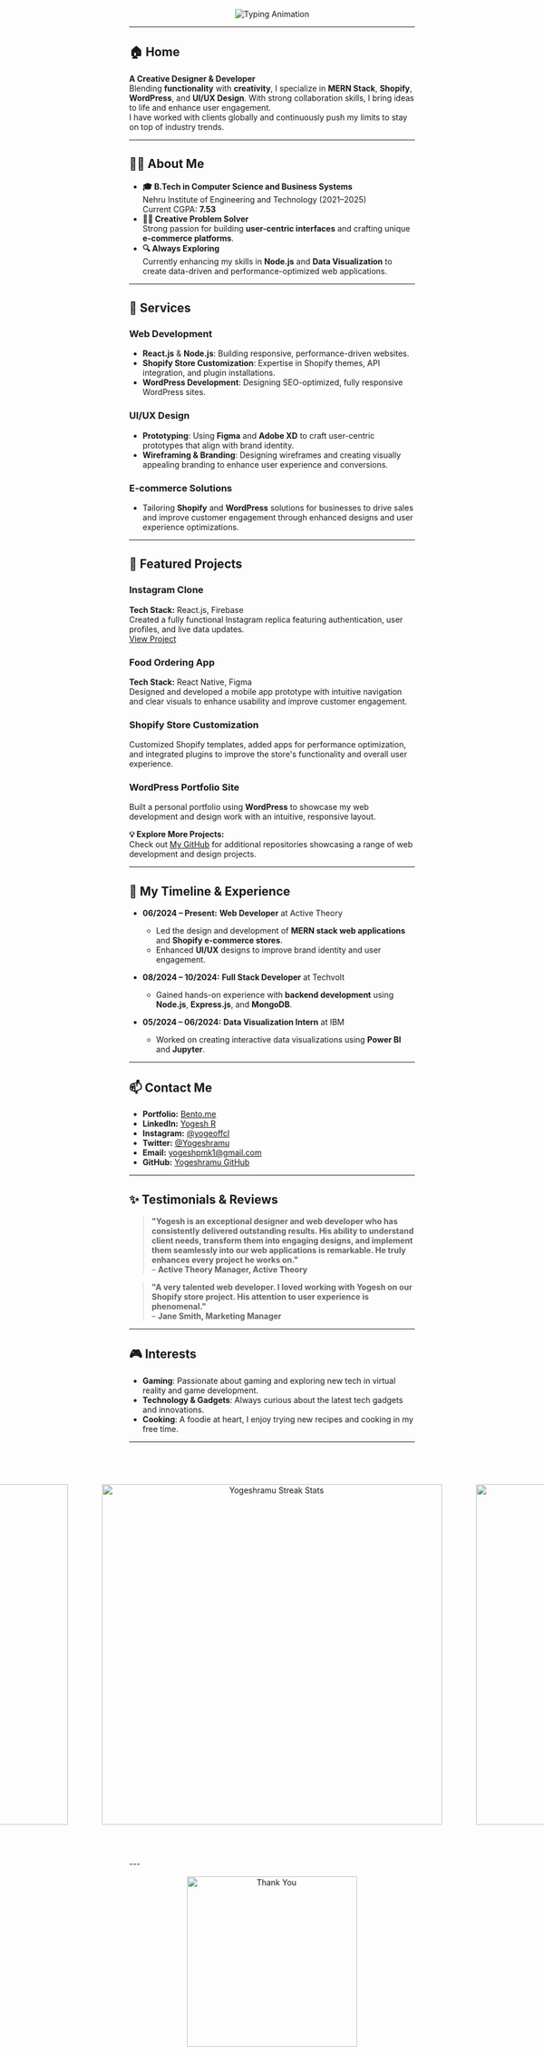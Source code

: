 <p align="center">
  <img src="https://readme-typing-svg.herokuapp.com?font=Fira+Code&size=24&pause=1000&color=1D76DB&width=435&lines=Welcome+to+My+Github+Profile!+;Hi%2C+I'm+Yogesh+R+-+Web+Designer+%26+Developer" alt="Typing Animation">
</p>

---

## 🏠 Home
**A Creative Designer & Developer**  
Blending **functionality** with **creativity**, I specialize in **MERN Stack**, **Shopify**, **WordPress**, and **UI/UX Design**. With strong collaboration skills, I bring ideas to life and enhance user engagement.  
I have worked with clients globally and continuously push my limits to stay on top of industry trends.

---

## 🧑‍💻 About Me
- **🎓 B.Tech in Computer Science and Business Systems**  
  Nehru Institute of Engineering and Technology (2021–2025)  
  Current CGPA: **7.53**
- **👨‍🎨 Creative Problem Solver**  
  Strong passion for building **user-centric interfaces** and crafting unique **e-commerce platforms**.
- **🔍 Always Exploring**  
  Currently enhancing my skills in **Node.js** and **Data Visualization** to create data-driven and performance-optimized web applications.

---

## 💼 Services
### **Web Development**
- **React.js** & **Node.js**: Building responsive, performance-driven websites.
- **Shopify Store Customization**: Expertise in Shopify themes, API integration, and plugin installations.
- **WordPress Development**: Designing SEO-optimized, fully responsive WordPress sites.

### **UI/UX Design**
- **Prototyping**: Using **Figma** and **Adobe XD** to craft user-centric prototypes that align with brand identity.
- **Wireframing & Branding**: Designing wireframes and creating visually appealing branding to enhance user experience and conversions.

### **E-commerce Solutions**
- Tailoring **Shopify** and **WordPress** solutions for businesses to drive sales and improve customer engagement through enhanced designs and user experience optimizations.

---

## 📂 Featured Projects
### **Instagram Clone**  
**Tech Stack:** React.js, Firebase  
Created a fully functional Instagram replica featuring authentication, user profiles, and live data updates.  
[View Project](https://github.com/Yogeshramu/cloning-insta)

### **Food Ordering App**  
**Tech Stack:** React Native, Figma  
Designed and developed a mobile app prototype with intuitive navigation and clear visuals to enhance usability and improve customer engagement.

### **Shopify Store Customization**  
Customized Shopify templates, added apps for performance optimization, and integrated plugins to improve the store's functionality and overall user experience.

### **WordPress Portfolio Site**  
Built a personal portfolio using **WordPress** to showcase my web development and design work with an intuitive, responsive layout.

**💡 Explore More Projects:**  
Check out [My GitHub](https://github.com/Yogeshramu) for additional repositories showcasing a range of web development and design projects.

---

## 📅 My Timeline & Experience

- **06/2024 – Present:** **Web Developer** at Active Theory  
  - Led the design and development of **MERN stack web applications** and **Shopify e-commerce stores**.
  - Enhanced **UI/UX** designs to improve brand identity and user engagement.
  
- **08/2024 – 10/2024:** **Full Stack Developer** at Techvolt  
  - Gained hands-on experience with **backend development** using **Node.js**, **Express.js**, and **MongoDB**.
  
- **05/2024 – 06/2024:** **Data Visualization Intern** at IBM  
  - Worked on creating interactive data visualizations using **Power BI** and **Jupyter**.

---

## 📫 Contact Me
- **Portfolio:** [Bento.me](https://bento.me/yoge)
- **LinkedIn:** [Yogesh R](https://linkedin.com/in/Yogeshramu)
- **Instagram:** [@yogeoffcl](https://instagram.com/yogeoffcl)
- **Twitter:** [@Yogeshramu](https://twitter.com/Yogeshramu)
- **Email:** yogeshpmk1@gmail.com  
- **GitHub:** [Yogeshramu GitHub](https://github.com/Yogeshramu)

---

## ✨ Testimonials & Reviews
> **"Yogesh is an exceptional designer and web developer who has consistently delivered outstanding results. His ability to understand client needs, transform them into engaging designs, and implement them seamlessly into our web applications is remarkable. He truly enhances every project he works on."**  
– **Active Theory Manager, Active Theory**

> **"A very talented web developer. I loved working with Yogesh on our Shopify store project. His attention to user experience is phenomenal."**  
– **Jane Smith, Marketing Manager**

---

## 🎮 Interests
- **Gaming**: Passionate about gaming and exploring new tech in virtual reality and game development.
- **Technology & Gadgets**: Always curious about the latest tech gadgets and innovations.
- **Cooking**: A foodie at heart, I enjoy trying new recipes and cooking in my free time.
---

<div style="display: flex; justify-content: center; gap: 20px; padding: 40px;">
  <div style="flex: 1; text-align: center; padding: 20px;">
    <img width="600" src="https://github-readme-stats.vercel.app/api?username=Yogeshramu&count_private=true&theme=radical&show_icons=true" alt="Yogeshramu Stats" />
  </div>
  <div style="flex: 1; text-align: center; padding: 20px;">
<img width="600" src="https://github-readme-streak-stats.herokuapp.com?user=Yogeshramu&theme=dark&hide_border=true&background=120303" alt="Yogeshramu Streak Stats" />
  </div>
  <div style="flex: 1; text-align: center; padding: 20px;">
    <img width="600" src="https://github-readme-stats.vercel.app/api/top-langs/?username=Yogeshramu&layout=compact&title_color=007bff&text_color=e7e7e7&icon_color=007bff&bg_color=171c28" alt="Yogeshramu Language Stats" />
  </div>
</div>
---

<p align="center">
  <img src="https://media.giphy.com/media/26AHONQ79FdWZhAI0/giphy.gif" alt="Thank You" width="300">
</p>


 
